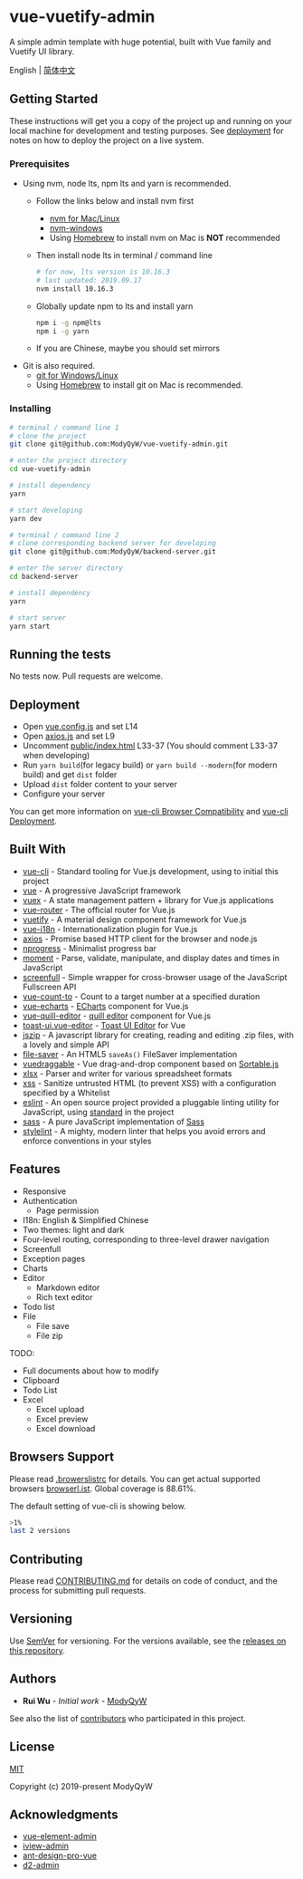 # vue-vuetify-admin

A simple admin template with huge potential, built with Vue family and Vuetify UI library.

English | [简体中文](README.CN.md)

## Getting Started

These instructions will get you a copy of the project up and running on your local machine for development and testing purposes. See [deployment](#Deployment) for notes on how to deploy the project on a live system.

### Prerequisites

- Using nvm, node lts, npm lts and yarn is recommended.
  - Follow the links below and install nvm first
    - [nvm for Mac/Linux](https://github.com/nvm-sh/nvm)
    - [nvm-windows](https://github.com/coreybutler/nvm-windows)
    - Using [Homebrew](https://brew.sh/) to install nvm on Mac is **NOT** recommended
  - Then install node lts in terminal / command line

    ```sh
    # for now, lts version is 10.16.3
    # last updated: 2019.09.17
    nvm install 10.16.3
    ```

  - Globally update npm to lts and install yarn

    ```sh
    npm i -g npm@lts
    npm i -g yarn
    ```

  - If you are Chinese, maybe you should set mirrors
- Git is also required.
  - [git for Windows/Linux](https://git-scm.com/downloads)
  - Using [Homebrew](https://brew.sh/) to install git on Mac is recommended.

### Installing

```sh
# terminal / command line 1
# clone the project
git clone git@github.com:ModyQyW/vue-vuetify-admin.git

# enter the project directory
cd vue-vuetify-admin

# install dependency
yarn

# start developing
yarn dev

# terminal / command line 2
# clone corresponding backend server for developing
git clone git@github.com:ModyQyW/backend-server.git

# enter the server directory
cd backend-server

# install dependency
yarn

# start server
yarn start
```

## Running the tests

No tests now. Pull requests are welcome.

## Deployment

- Open [vue.config.js](./vue.config.js) and set L14
- Open [axios.js](./src/plugins/axios.js) and set L9
- Uncomment [public/index.html](./public/index.html) L33-37 (You should comment L33-37 when developing)
- Run `yarn build`(for legacy build) or `yarn build --modern`(for modern build) and get `dist` folder
- Upload `dist` folder content to your server
- Configure your server

You can get more information on [vue-cli Browser Compatibility](https://cli.vuejs.org/guide/browser-compatibility.html) and [vue-cli Deployment](https://cli.vuejs.org/guide/deployment.html).

## Built With

- [vue-cli](https://cli.vuejs.org/) - Standard tooling for Vue.js development, using to initial this project
- [vue](http://www.dropwizard.io/1.0.2/docs/) - A progressive JavaScript framework
- [vuex](https://maven.apache.org/) - A state management pattern + library for Vue.js applications
- [vue-router](https://rometools.github.io/rome/) - The official router for Vue.js
- [vuetify](https://vuetifyjs.com/en/) - A material design component framework for Vue.js
- [vue-i18n](https://kazupon.github.io/vue-i18n/) - Internationalization plugin for Vue.js
- [axios](https://github.com/axios/axios) - Promise based HTTP client for the browser and node.js
- [nprogress](https://github.com/rstacruz/nprogress) - Minimalist progress bar
- [moment](https://momentjs.com/) - Parse, validate, manipulate, and display dates and times in JavaScript
- [screenfull](https://github.com/sindresorhus/screenfull.js) - Simple wrapper for cross-browser usage of the JavaScript Fullscreen API
- [vue-count-to](https://github.com/PanJiaChen/vue-countTo) - Count to a target number at a specified duration
- [vue-echarts](https://github.com/ecomfe/vue-echarts) - [ECharts](https://echarts.apache.org/en/index.html) component for Vue.js
- [vue-quill-editor](https://github.com/surmon-china/vue-quill-editor) - [quill editor](https://github.com/quilljs/quill) component for Vue.js
- [toast-ui.vue-editor](https://github.com/nhn/toast-ui.vue-editor) - [Toast UI Editor](https://github.com/nhn/tui.editor) for Vue
- [jszip](https://stuk.github.io/jszip/) - A javascript library for creating, reading and editing .zip files, with a lovely and simple API
- [file-saver](https://github.com/eligrey/FileSaver.js/) - An HTML5 `saveAs()` FileSaver implementation
- [vuedraggable](https://github.com/SortableJS/Vue.Draggable) - Vue drag-and-drop component based on [Sortable.js](https://github.com/SortableJS/Sortable)
- [xlsx](https://www.npmjs.com/package/xlsx) - Parser and writer for various spreadsheet formats
- [xss](https://jsxss.com/en/index.html) - Sanitize untrusted HTML (to prevent XSS) with a configuration specified by a Whitelist
- [eslint](https://eslint.org) - An open source project provided a pluggable linting utility for JavaScript, using [standard](https://standardjs.com/) in the project
- [sass](https://github.com/sass/dart-sass) - A pure JavaScript implementation of [Sass](https://sass-lang.com/)
- [stylelint](https://stylelint.io/) - A mighty, modern linter that helps you avoid errors and enforce conventions in your styles

## Features

- Responsive
- Authentication
  - Page permission
- I18n: English & Simplified Chinese
- Two themes: light and dark
- Four-level routing, corresponding to three-level drawer navigation
- Screenfull
- Exception pages
- Charts
- Editor
  - Markdown editor
  - Rich text editor
- Todo list
- File
  - File save
  - File zip

TODO:

- Full documents about how to modify
- Clipboard
- Todo List
- Excel
  - Excel upload
  - Excel preview
  - Excel download

## Browsers Support

Please read [.browerslistrc](./.browserslistrc) for details. You can get actual supported browsers [browserl.ist](https://browserl.ist/?q=%3E0.25%25+and+last+2+versions+and+not+dead). Global coverage is 88.61%.

The default setting of vue-cli is showing below.

```sh
>1%
last 2 versions
```

## Contributing

Please read [CONTRIBUTING.md](./CONTRIBUTING.md) for details on code of conduct, and the process for submitting pull requests.

## Versioning

Use [SemVer](http://semver.org/) for versioning. For the versions available, see the [releases on this repository](https://github.com/ModyQyW/vue-vuetify-admin/releases).

## Authors

- **Rui Wu** - *Initial work* - [ModyQyW](https://github.com/ModyQyW)

See also the list of [contributors](https://github.com/ModyQyW/vue-vuetify-admin/contributors) who participated in this project.

## License

[MIT](./LICENSE)

Copyright (c) 2019-present ModyQyW

## Acknowledgments

- [vue-element-admin](https://github.com/PanJiaChen/vue-element-admin)
- [iview-admin](https://github.com/iview/iview-admin)
- [ant-design-pro-vue](https://github.com/sendya/ant-design-pro-vue)
- [d2-admin](https://github.com/d2-projects/d2-admin)
